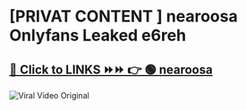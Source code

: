 
 # [PRIVAT CONTENT ] nearoosa Onlyfans Leaked e6reh

## <h2><a href="https://clipsfans.com/nearoosa&ref=git">🔗 Click to LINKS ⏩⏩ 👉 🟢 nearoosa </a></h2>

<a href="https://clipsfans.com/nearoosa&ref=git" rel="nofollow" data-target="animated-image.originalLink"><img src="https://i.ibb.co.com/xMMVF88/686577567.gif" alt="Viral Video Original" style="max-width: 100%; display: inline-block;" data-target="animated-image.originalImage"></a>

